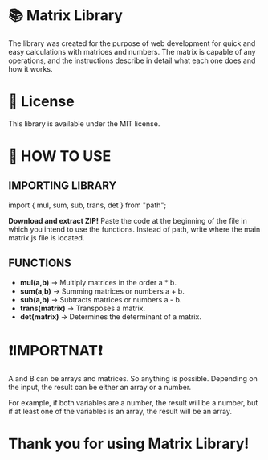 # 📚 Matrix Library

The library was created for the purpose of web development for quick and easy calculations with matrices and numbers. The matrix is ​​capable of any operations, and the instructions describe in detail what each one does and how it works.

# 📄 License

This library is available under the MIT license.

# 📖 HOW TO USE

## IMPORTING LIBRARY

import { mul, sum, sub, trans, det } from "path";

**Download and extract ZIP!** Paste the code at the beginning of the file in which you intend to use the functions. Instead of path, write where the main matrix.js file is located.

## FUNCTIONS

- **mul(a,b)** -> Multiply matrices in the order a * b.
- **sum(a,b)** -> Summing matrices or numbers a + b.
- **sub(a,b)** -> Subtracts matrices or numbers a - b.
- **trans(matrix)** -> Transposes a matrix.
- **det(matrix)** -> Determines the determinant of a matrix.

# ❗**IMPORTNAT**❗

A and B can be arrays and matrices. So anything is possible. Depending on the input, the result can be either an array or a number.

For example, if both variables are a number, the result will be a number, but if at least one of the variables is an array, the result will be an array.

# Thank you for using Matrix Library!
